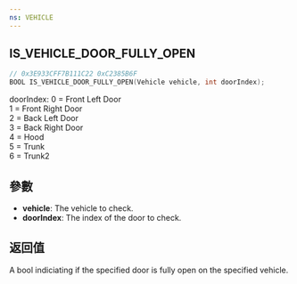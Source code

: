 ```yaml
---
ns: VEHICLE
---
```

## IS_VEHICLE_DOOR_FULLY_OPEN

```c
// 0x3E933CFF7B111C22 0xC2385B6F
BOOL IS_VEHICLE_DOOR_FULLY_OPEN(Vehicle vehicle, int doorIndex);
```

doorIndex:
0 = Front Left Door  
1 = Front Right Door  
2 = Back Left Door  
3 = Back Right Door  
4 = Hood  
5 = Trunk  
6 = Trunk2  


## 參數
* **vehicle**: The vehicle to check.
* **doorIndex**: The index of the door to check.

## 返回值
A bool indiciating if the specified door is fully open on the specified vehicle.